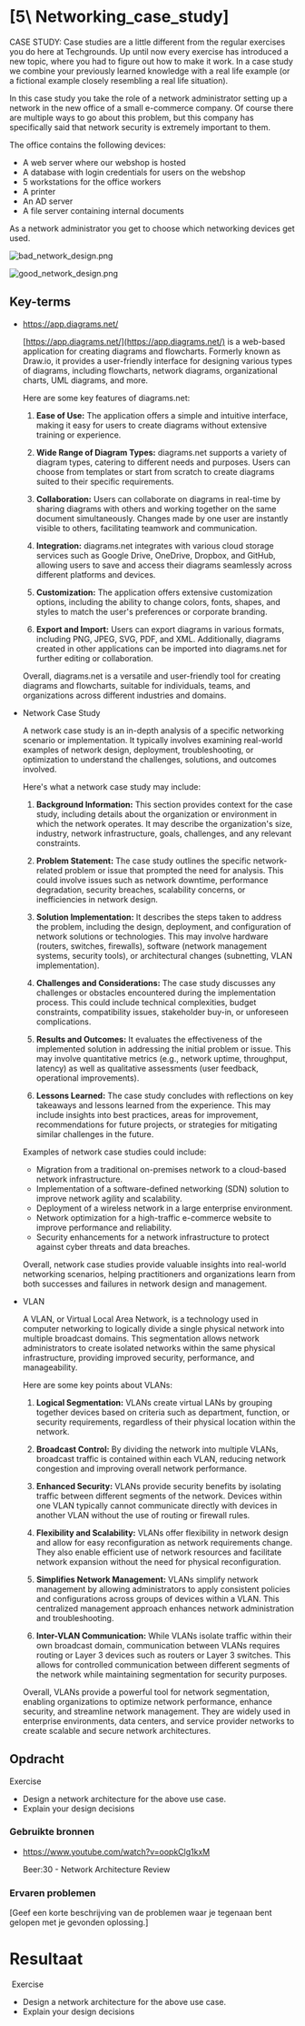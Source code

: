 # [5\ Networking_case_study]

CASE STUDY:
Case studies are a little different from the regular exercises you do here at Techgrounds. Up until now every exercise has introduced a new topic, where you had to figure out how to make it work. In a case study we combine your previously learned knowledge with a real life example (or a fictional example closely resembling a real life situation).

In this case study you take the role of a network administrator setting up a network in the new office of a small e-commerce company. Of course there are multiple ways to go about this problem, but this company has specifically said that network security is extremely important to them.

The office contains the following devices:

- A web server where our webshop is hosted
- A database with login credentials for users on the webshop
- 5 workstations for the office workers
- A printer
- An AD server
- A file server containing internal documents

As a network administrator you get to choose which networking devices get used.

![bad_network_design.png](bad_network_design.png)

![good_network_design.png](good_network_design.png)

## Key-terms

- https://app.diagrams.net/
  
  [https://app.diagrams.net/](https://app.diagrams.net/) is a web-based application for creating diagrams and flowcharts. Formerly known as Draw.io, it provides a user-friendly interface for designing various types of diagrams, including flowcharts, network diagrams, organizational charts, UML diagrams, and more.
  
  Here are some key features of diagrams.net:
  
  1. **Ease of Use:** The application offers a simple and intuitive interface, making it easy for users to create diagrams without extensive training or experience.
  
  2. **Wide Range of Diagram Types:** diagrams.net supports a variety of diagram types, catering to different needs and purposes. Users can choose from templates or start from scratch to create diagrams suited to their specific requirements.
  
  3. **Collaboration:** Users can collaborate on diagrams in real-time by sharing diagrams with others and working together on the same document simultaneously. Changes made by one user are instantly visible to others, facilitating teamwork and communication.
  
  4. **Integration:** diagrams.net integrates with various cloud storage services such as Google Drive, OneDrive, Dropbox, and GitHub, allowing users to save and access their diagrams seamlessly across different platforms and devices.
  
  5. **Customization:** The application offers extensive customization options, including the ability to change colors, fonts, shapes, and styles to match the user's preferences or corporate branding.
  
  6. **Export and Import:** Users can export diagrams in various formats, including PNG, JPEG, SVG, PDF, and XML. Additionally, diagrams created in other applications can be imported into diagrams.net for further editing or collaboration.
  
  Overall, diagrams.net is a versatile and user-friendly tool for creating diagrams and flowcharts, suitable for individuals, teams, and organizations across different industries and domains.

- Network Case Study
  
  A network case study is an in-depth analysis of a specific networking scenario or implementation. It typically involves examining real-world examples of network design, deployment, troubleshooting, or optimization to understand the challenges, solutions, and outcomes involved.
  
  Here's what a network case study may include:
  
  1. **Background Information:** This section provides context for the case study, including details about the organization or environment in which the network operates. It may describe the organization's size, industry, network infrastructure, goals, challenges, and any relevant constraints.
  
  2. **Problem Statement:** The case study outlines the specific network-related problem or issue that prompted the need for analysis. This could involve issues such as network downtime, performance degradation, security breaches, scalability concerns, or inefficiencies in network design.
  
  3. **Solution Implementation:** It describes the steps taken to address the problem, including the design, deployment, and configuration of network solutions or technologies. This may involve hardware (routers, switches, firewalls), software (network management systems, security tools), or architectural changes (subnetting, VLAN implementation).
  
  4. **Challenges and Considerations:** The case study discusses any challenges or obstacles encountered during the implementation process. This could include technical complexities, budget constraints, compatibility issues, stakeholder buy-in, or unforeseen complications.
  
  5. **Results and Outcomes:** It evaluates the effectiveness of the implemented solution in addressing the initial problem or issue. This may involve quantitative metrics (e.g., network uptime, throughput, latency) as well as qualitative assessments (user feedback, operational improvements).
  
  6. **Lessons Learned:** The case study concludes with reflections on key takeaways and lessons learned from the experience. This may include insights into best practices, areas for improvement, recommendations for future projects, or strategies for mitigating similar challenges in the future.
  
  Examples of network case studies could include:
  
  - Migration from a traditional on-premises network to a cloud-based network infrastructure.
  - Implementation of a software-defined networking (SDN) solution to improve network agility and scalability.
  - Deployment of a wireless network in a large enterprise environment.
  - Network optimization for a high-traffic e-commerce website to improve performance and reliability.
  - Security enhancements for a network infrastructure to protect against cyber threats and data breaches.
  
  Overall, network case studies provide valuable insights into real-world networking scenarios, helping practitioners and organizations learn from both successes and failures in network design and management.
  
  

- VLAN
  
  
  A VLAN, or Virtual Local Area Network, is a technology used in computer networking to logically divide a single physical network into multiple broadcast domains. This segmentation allows network administrators to create isolated networks within the same physical infrastructure, providing improved security, performance, and manageability.
  
  Here are some key points about VLANs:
  
  1. **Logical Segmentation:** VLANs create virtual LANs by grouping together devices based on criteria such as department, function, or security requirements, regardless of their physical location within the network.
  
  2. **Broadcast Control:** By dividing the network into multiple VLANs, broadcast traffic is contained within each VLAN, reducing network congestion and improving overall network performance.
  
  3. **Enhanced Security:** VLANs provide security benefits by isolating traffic between different segments of the network. Devices within one VLAN typically cannot communicate directly with devices in another VLAN without the use of routing or firewall rules.
  
  4. **Flexibility and Scalability:** VLANs offer flexibility in network design and allow for easy reconfiguration as network requirements change. They also enable efficient use of network resources and facilitate network expansion without the need for physical reconfiguration.
  
  5. **Simplifies Network Management:** VLANs simplify network management by allowing administrators to apply consistent policies and configurations across groups of devices within a VLAN. This centralized management approach enhances network administration and troubleshooting.
  
  6. **Inter-VLAN Communication:** While VLANs isolate traffic within their own broadcast domain, communication between VLANs requires routing or Layer 3 devices such as routers or Layer 3 switches. This allows for controlled communication between different segments of the network while maintaining segmentation for security purposes.
  
  Overall, VLANs provide a powerful tool for network segmentation, enabling organizations to optimize network performance, enhance security, and streamline network management. They are widely used in enterprise environments, data centers, and service provider networks to create scalable and secure network architectures.

## Opdracht

Exercise

- Design a network architecture for the above use case.
- Explain your design decisions

### Gebruikte bronnen

- https://www.youtube.com/watch?v=oopkClg1kxM
  
  Beer:30 - Network Architecture Review

### Ervaren problemen

[Geef een korte beschrijving van de problemen waar je tegenaan bent gelopen met je gevonden oplossing.]

# Resultaat

 Exercise

- Design a network architecture for the above use case.
- Explain your design decisions
